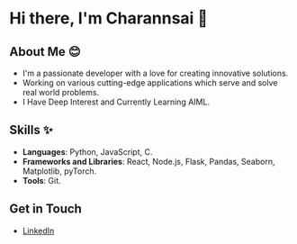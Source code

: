 # Hi there, I'm Charannsai 👋

## About Me 😊
- I'm a passionate developer with a love for creating innovative solutions. 
- Working on various cutting-edge applications which serve and solve real world problems. 
- I Have Deep Interest and Currently Learning AIML.


## Skills ✨
- **Languages**: Python, JavaScript, C.
- **Frameworks and Libraries**: React, Node.js, Flask, Pandas, Seaborn, Matplotlib, pyTorch.
- **Tools**: Git.

## Get in Touch
- [LinkedIn](charan-sai-pathuri-177a9a282)
